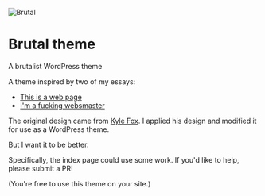 ![Brutal](https://github.com/mijustin/brutal-theme/blob/master/brutal-logo.png)

# Brutal theme
A brutalist WordPress theme

A theme inspired by two of my essays:
- [This is a web page](https://justinjackson.ca/words.html)
- [I'm a fucking websmaster](https://justinjackson.ca/webmaster)

The original design came from [Kyle Fox](https://github.com/kylefox). I applied his design and modified it for use as a WordPress theme.

But I want it to be better.

Specifically, the index page could use some work. If you'd like to help, please submit a PR!

(You're free to use this theme on your site.)
